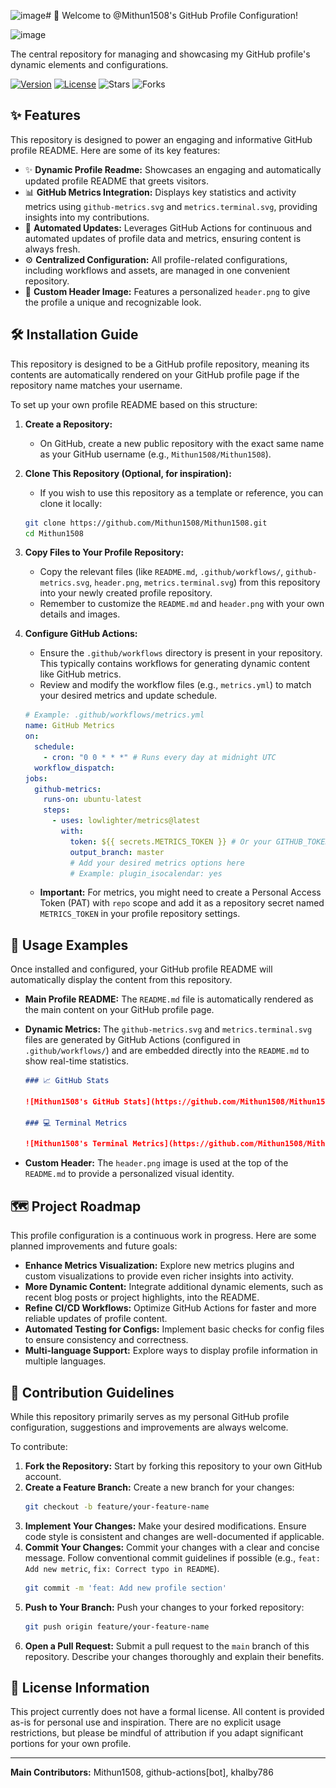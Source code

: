 ![image](https://github.com/user-attachments/assets/3a3d2505-0e5a-43a3-be63-e26b934396fa)# 👋 Welcome to @Mithun1508's GitHub Profile Configuration!






![image](https://github.com/user-attachments/assets/5971cd4c-359b-4c4c-87e5-09b0d237013a)







The central repository for managing and showcasing my GitHub profile's dynamic elements and configurations.

[![Version](https://img.shields.io/badge/version-1.0.0-blue)](https://github.com/Mithun1508/Mithun1508)
[![License](https://img.shields.io/badge/license-None-lightgrey)](https://github.com/Mithun1508/Mithun1508/blob/main/LICENSE)
![Stars](https://img.shields.io/github/stars/Mithun1508/Mithun1508?style=social)
![Forks](https://img.shields.io/github/forks/Mithun1508/Mithun1508?style=social)



## ✨ Features

This repository is designed to power an engaging and informative GitHub profile README. Here are some of its key features:

*   ✨ **Dynamic Profile Readme:** Showcases an engaging and automatically updated profile README that greets visitors.
*   📊 **GitHub Metrics Integration:** Displays key statistics and activity metrics using `github-metrics.svg` and `metrics.terminal.svg`, providing insights into my contributions.
*   🚀 **Automated Updates:** Leverages GitHub Actions for continuous and automated updates of profile data and metrics, ensuring content is always fresh.
*   ⚙️ **Centralized Configuration:** All profile-related configurations, including workflows and assets, are managed in one convenient repository.
*   🎨 **Custom Header Image:** Features a personalized `header.png` to give the profile a unique and recognizable look.


## 🛠️ Installation Guide

This repository is designed to be a GitHub profile repository, meaning its contents are automatically rendered on your GitHub profile page if the repository name matches your username.

To set up your own profile README based on this structure:

1.  **Create a Repository:**
    *   On GitHub, create a new public repository with the exact same name as your GitHub username (e.g., `Mithun1508/Mithun1508`).

2.  **Clone This Repository (Optional, for inspiration):**
    *   If you wish to use this repository as a template or reference, you can clone it locally:

    ```bash
    git clone https://github.com/Mithun1508/Mithun1508.git
    cd Mithun1508
    ```

3.  **Copy Files to Your Profile Repository:**
    *   Copy the relevant files (like `README.md`, `.github/workflows/`, `github-metrics.svg`, `header.png`, `metrics.terminal.svg`) from this repository into your newly created profile repository.
    *   Remember to customize the `README.md` and `header.png` with your own details and images.

4.  **Configure GitHub Actions:**
    *   Ensure the `.github/workflows` directory is present in your repository. This typically contains workflows for generating dynamic content like GitHub metrics.
    *   Review and modify the workflow files (e.g., `metrics.yml`) to match your desired metrics and update schedule.

    ```yaml
    # Example: .github/workflows/metrics.yml
    name: GitHub Metrics
    on:
      schedule:
        - cron: "0 0 * * *" # Runs every day at midnight UTC
      workflow_dispatch:
    jobs:
      github-metrics:
        runs-on: ubuntu-latest
        steps:
          - uses: lowlighter/metrics@latest
            with:
              token: ${{ secrets.METRICS_TOKEN }} # Or your GITHUB_TOKEN
              output_branch: master
              # Add your desired metrics options here
              # Example: plugin_isocalendar: yes
    ```

    *   **Important:** For metrics, you might need to create a Personal Access Token (PAT) with `repo` scope and add it as a repository secret named `METRICS_TOKEN` in your profile repository settings.


## 🚀 Usage Examples

Once installed and configured, your GitHub profile README will automatically display the content from this repository.

*   **Main Profile README:** The `README.md` file is automatically rendered as the main content on your GitHub profile page.

*   **Dynamic Metrics:** The `github-metrics.svg` and `metrics.terminal.svg` files are generated by GitHub Actions (configured in `.github/workflows/`) and are embedded directly into the `README.md` to show real-time statistics.

    ```markdown
    ### 📈 GitHub Stats

    ![Mithun1508's GitHub Stats](https://github.com/Mithun1508/Mithun1508/blob/output/github-metrics.svg)

    ### 💻 Terminal Metrics

    ![Mithun1508's Terminal Metrics](https://github.com/Mithun1508/Mithun1508/blob/output/metrics.terminal.svg)
    ```

*   **Custom Header:** The `header.png` image is used at the top of the `README.md` to provide a personalized visual identity.


## 🗺️ Project Roadmap

This profile configuration is a continuous work in progress. Here are some planned improvements and future goals:

*   **Enhance Metrics Visualization:** Explore new metrics plugins and custom visualizations to provide even richer insights into activity.
*   **More Dynamic Content:** Integrate additional dynamic elements, such as recent blog posts or project highlights, into the README.
*   **Refine CI/CD Workflows:** Optimize GitHub Actions for faster and more reliable updates of profile content.
*   **Automated Testing for Configs:** Implement basic checks for config files to ensure consistency and correctness.
*   **Multi-language Support:** Explore ways to display profile information in multiple languages.


## 🤝 Contribution Guidelines

While this repository primarily serves as my personal GitHub profile configuration, suggestions and improvements are always welcome.

To contribute:

1.  **Fork the Repository:** Start by forking this repository to your own GitHub account.
2.  **Create a Feature Branch:** Create a new branch for your changes:
    ```bash
    git checkout -b feature/your-feature-name
    ```
3.  **Implement Your Changes:** Make your desired modifications. Ensure code style is consistent and changes are well-documented if applicable.
4.  **Commit Your Changes:** Commit your changes with a clear and concise message. Follow conventional commit guidelines if possible (e.g., `feat: Add new metric`, `fix: Correct typo in README`).
    ```bash
    git commit -m 'feat: Add new profile section'
    ```
5.  **Push to Your Branch:** Push your changes to your forked repository:
    ```bash
    git push origin feature/your-feature-name
    ```
6.  **Open a Pull Request:** Submit a pull request to the `main` branch of this repository. Describe your changes thoroughly and explain their benefits.


## 📄 License Information

This project currently does not have a formal license. All content is provided as-is for personal use and inspiration. There are no explicit usage restrictions, but please be mindful of attribution if you adapt significant portions for your own profile.

---

**Main Contributors:** Mithun1508, github-actions[bot], khalby786
